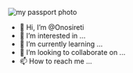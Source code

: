 ![my passport photo ](https://github.com/Onosireti/Onosireti/assets/139424737/c81f7501-75ac-4b4b-9088-7d53c3d2a8c1)
- 👋 Hi, I’m @Onosireti
- 👀 I’m interested in ...
- 🌱 I’m currently learning ...
- 💞️ I’m looking to collaborate on ...
- 📫 How to reach me ...

<!---
Onosireti/Onosireti is a ✨ special ✨ repository because its `README.md` (this file) appears on your GitHub profile.
You can click the Preview link to take a look at your changes.
--->

